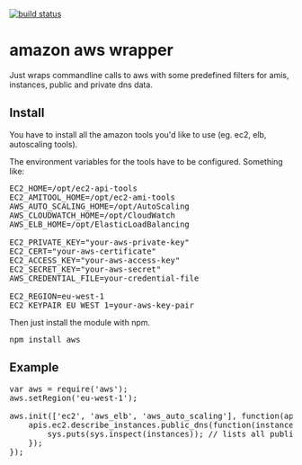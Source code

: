 [![build status](https://secure.travis-ci.org/adcloud/node-aws.png)](http://travis-ci.org/adcloud/node-aws)
# amazon aws wrapper

Just wraps commandline calls to aws with some predefined filters for amis, instances, public and private dns data.

## Install
You have to install all the amazon tools you'd like to use (eg. ec2, elb, autoscaling tools).

The environment variables for the tools have to be configured. Something like:

<pre>
EC2_HOME=/opt/ec2-api-tools
EC2_AMITOOL_HOME=/opt/ec2-ami-tools
AWS_AUTO_SCALING_HOME=/opt/AutoScaling
AWS_CLOUDWATCH_HOME=/opt/CloudWatch
AWS_ELB_HOME=/opt/ElasticLoadBalancing

EC2_PRIVATE_KEY="your-aws-private-key"
EC2_CERT="your-aws-certificate"
EC2_ACCESS_KEY="your-aws-access-key"
EC2_SECRET_KEY="your-aws-secret"
AWS_CREDENTIAL_FILE=your-credential-file

EC2_REGION=eu-west-1
EC2_KEYPAIR_EU_WEST_1=your-aws-key-pair
</pre>

Then just install the module with npm.

<pre>
npm install aws
</pre>

## Example

<pre>
var aws = require('aws');
aws.setRegion('eu-west-1');

aws.init(['ec2', 'aws_elb', 'aws_auto_scaling'], function(apis) {
    apis.ec2.describe_instances.public_dns(function(instances) {
        sys.puts(sys.inspect(instances)); // lists all public dns of your ec2 instances
    });
});

